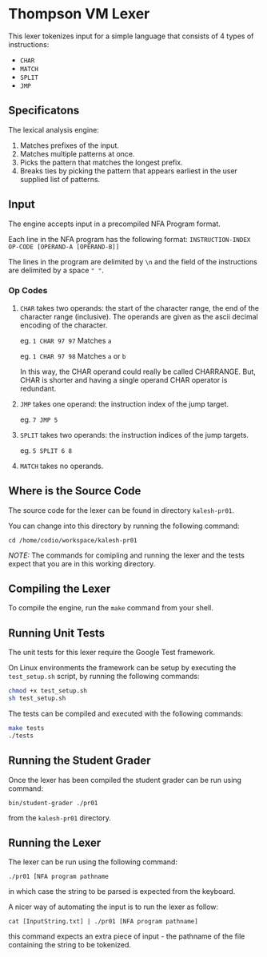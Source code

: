 # Thompson VM Lexer #
This lexer tokenizes input for a simple language that consists of 4 types of instructions:
+ `CHAR`
+ `MATCH`
+ `SPLIT`
+ `JMP`

## Specificatons ##
The lexical analysis engine:
1. Matches prefixes of the input.
2. Matches multiple patterns at once.
3. Picks the pattern that matches the longest prefix.
4. Breaks ties by picking the pattern that appears earliest in the user supplied list of patterns.

## Input ##
The engine accepts input in a precompiled NFA Program format.

Each line in the NFA program has the following format:
`INSTRUCTION-INDEX OP-CODE [OPERAND-A [OPERAND-B]]`

The lines in the program are delimited by `\n` and the field of the instructions are delimited by a space `" "`.

### Op Codes ##

1.  `CHAR` takes two operands: the start of the character range, the end of the
    character range (inclusive). The operands are given as the ascii decimal
    encoding of the character.

    eg. `1 CHAR 97 97` Matches `a`

    eg. `1 CHAR 97 98` Matches `a` or `b`

    In this way, the CHAR operand could really be called CHARRANGE. But, CHAR is
    shorter and having a single operand CHAR operator is redundant.

2.  `JMP` takes one operand: the instruction index of the jump target.

    eg. `7 JMP 5`

3.  `SPLIT` takes two operands: the instruction indices of the jump targets.

    eg. `5 SPLIT 6 8`

4.  `MATCH` takes no operands.

## Where is the Source Code ##
The source code for the lexer can be found in directory `kalesh-pr01`.

You can change into this directory by running the following command:

`cd /home/codio/workspace/kalesh-pr01`

*NOTE:* The commands for comipling and running the lexer and the tests expect that you are in this working directory.

## Compiling the Lexer ##

To compile the engine, run the `make` command from your shell.

## Running Unit Tests ##

The unit tests for this lexer require the Google Test framework.

On Linux environments the framework can be setup by executing the `test_setup.sh` script, by running the following commands:
```bash
chmod +x test_setup.sh
sh test_setup.sh
```

The tests can be compiled and executed with the following commands:
```bash
make tests
./tests
```

## Running the Student Grader ##

Once the lexer has been compiled the student grader can be run using command:

`bin/student-grader ./pr01`

from the `kalesh-pr01` directory.

## Running the Lexer ##

The lexer can be run using the following command:

`./pr01 [NFA program pathname`

in which case the string to be parsed is expected from the keyboard.


A nicer way of automating the input is to run the lexer as follow:

`cat [InputString.txt] | ./pr01 [NFA program pathname]`

this command expects an extra piece of input - the pathname of the file containing the string to be tokenized.
